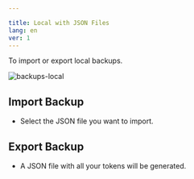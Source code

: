 ```yaml
---

title: Local with JSON Files
lang: en
ver: 1
---
```


To import or export local backups.

  ![backups-local](/img/docs/backups-local.png)

## Import Backup

- Select the JSON file you want to import.

## Export Backup

- A JSON file with all your tokens will be generated.
